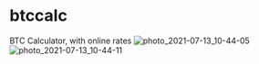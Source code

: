 # btccalc
BTC Calculator, with online rates
![photo_2021-07-13_10-44-05](https://user-images.githubusercontent.com/37980168/125412198-ccf17e47-0606-4480-9a25-17fab6ae5450.jpg)
![photo_2021-07-13_10-44-11](https://user-images.githubusercontent.com/37980168/125412202-5b054080-e3c7-11eb-8b76-7c297fc55faf.jpg)
